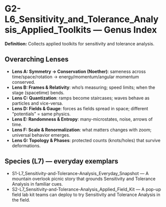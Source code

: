 # G2-L6_Sensitivity_and_Tolerance_Analysis_Applied_Toolkits — Genus Index
**Definition:** Collects applied toolkits for sensitivity and tolerance analysis.

## Overarching Lenses

- **Lens A: Symmetry -> Conservation (Noether)**: sameness across time/space/rotation → energy/momentum/angular momentum conserved.
- **Lens B: Frames & Relativity**: who’s measuring; speed limits; when the stage (spacetime) bends.
- **Lens C: Quantization**: ramps become staircases; waves behave as particles and vice-versa.
- **Lens D: Fields & Gauge**: forces as fields spread in space; different “potentials” = same physics.
- **Lens E: Randomness & Entropy**: many-microstates, noise, arrows of time.
- **Lens F: Scale & Renormalization**: what matters changes with zoom; universal behavior emerges.
- **Lens G: Topology & Phases**: protected counts (knots/holes) that survive deformations.

## Species (L7) — everyday exemplars
- S1-L7_Sensitivity-and-Tolerance-Analysis_Everyday_Snapshot — A mountain overlook picnic story that grounds Sensitivity and Tolerance Analysis in familiar cues.
- S2-L7_Sensitivity-and-Tolerance-Analysis_Applied_Field_Kit — A pop-up field lab kit teams can deploy to try Sensitivity and Tolerance Analysis in the field.
